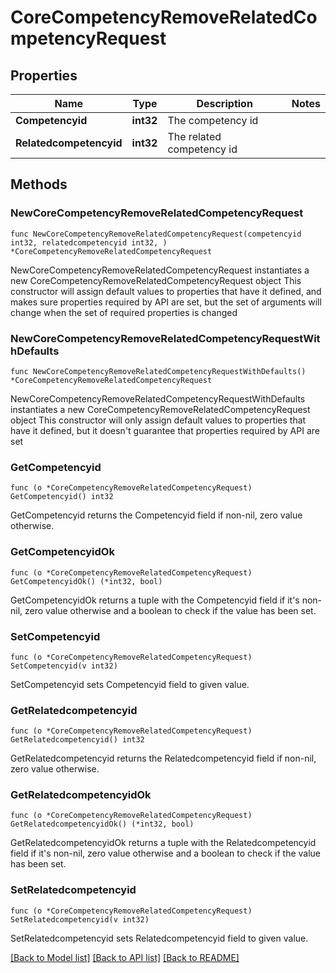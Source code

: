 # CoreCompetencyRemoveRelatedCompetencyRequest

## Properties

Name | Type | Description | Notes
------------ | ------------- | ------------- | -------------
**Competencyid** | **int32** | The competency id | 
**Relatedcompetencyid** | **int32** | The related competency id | 

## Methods

### NewCoreCompetencyRemoveRelatedCompetencyRequest

`func NewCoreCompetencyRemoveRelatedCompetencyRequest(competencyid int32, relatedcompetencyid int32, ) *CoreCompetencyRemoveRelatedCompetencyRequest`

NewCoreCompetencyRemoveRelatedCompetencyRequest instantiates a new CoreCompetencyRemoveRelatedCompetencyRequest object
This constructor will assign default values to properties that have it defined,
and makes sure properties required by API are set, but the set of arguments
will change when the set of required properties is changed

### NewCoreCompetencyRemoveRelatedCompetencyRequestWithDefaults

`func NewCoreCompetencyRemoveRelatedCompetencyRequestWithDefaults() *CoreCompetencyRemoveRelatedCompetencyRequest`

NewCoreCompetencyRemoveRelatedCompetencyRequestWithDefaults instantiates a new CoreCompetencyRemoveRelatedCompetencyRequest object
This constructor will only assign default values to properties that have it defined,
but it doesn't guarantee that properties required by API are set

### GetCompetencyid

`func (o *CoreCompetencyRemoveRelatedCompetencyRequest) GetCompetencyid() int32`

GetCompetencyid returns the Competencyid field if non-nil, zero value otherwise.

### GetCompetencyidOk

`func (o *CoreCompetencyRemoveRelatedCompetencyRequest) GetCompetencyidOk() (*int32, bool)`

GetCompetencyidOk returns a tuple with the Competencyid field if it's non-nil, zero value otherwise
and a boolean to check if the value has been set.

### SetCompetencyid

`func (o *CoreCompetencyRemoveRelatedCompetencyRequest) SetCompetencyid(v int32)`

SetCompetencyid sets Competencyid field to given value.


### GetRelatedcompetencyid

`func (o *CoreCompetencyRemoveRelatedCompetencyRequest) GetRelatedcompetencyid() int32`

GetRelatedcompetencyid returns the Relatedcompetencyid field if non-nil, zero value otherwise.

### GetRelatedcompetencyidOk

`func (o *CoreCompetencyRemoveRelatedCompetencyRequest) GetRelatedcompetencyidOk() (*int32, bool)`

GetRelatedcompetencyidOk returns a tuple with the Relatedcompetencyid field if it's non-nil, zero value otherwise
and a boolean to check if the value has been set.

### SetRelatedcompetencyid

`func (o *CoreCompetencyRemoveRelatedCompetencyRequest) SetRelatedcompetencyid(v int32)`

SetRelatedcompetencyid sets Relatedcompetencyid field to given value.



[[Back to Model list]](../README.md#documentation-for-models) [[Back to API list]](../README.md#documentation-for-api-endpoints) [[Back to README]](../README.md)


